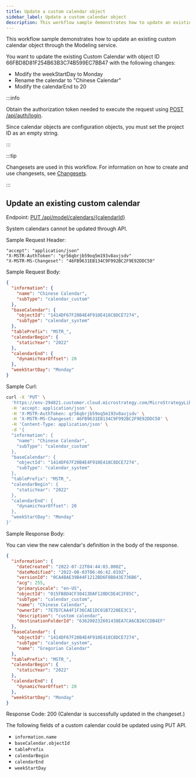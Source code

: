 ```yaml
---
title: Update a custom calendar object
sidebar_label: Update a custom calendar object
description: This workflow sample demonstrates how to update an existing custom calendar object through the Modeling service.
---
```


<Available since="2021 Update 7" />

This workflow sample demonstrates how to update an existing custom calendar object through the Modeling service.

You want to update the existing Custom Calendar with object ID 66FBD8D81F254B63B3C74B599EC7BB47 with the following changes:

- Modify the weekStartDay to Monday
- Rename the calendar to "Chinese Calendar"
- Modify the calendarEnd to 20

:::info

Obtain the authorization token needed to execute the request using [POST /api/auth/login](https://demo.microstrategy.com/MicroStrategyLibrary/api-docs/index.html#/Authentication/postLogin).

Since calendar objects are configuration objects, you must set the project ID as an empty string.

:::

:::tip

Changesets are used in this workflow. For information on how to create and use changesets, see [Changesets](/docs/common-workflows/modeling/changesets.md).

:::

## Update an existing custom calendar

Endpoint: [PUT /api/model/calendars/\{calendarId}](https://demo.microstrategy.com/MicroStrategyLibrary/api-docs/index.html#/Calendars)

System calendars cannot be updated through API.

Sample Request Header:

```http
"accept": "application/json"
"X-MSTR-AuthToken": "qr56qbrjb59oq5m193v8avjsdv"
"X-MSTR-MS-Changeset": "46FB9631EB134C9F992BC2F9E92DDC50"
```

Sample Request Body:

```json
{
  "information": {
    "name": "Chinese Calendar",
    "subType": "calendar_custom"
  },
  "baseCalendar": {
    "objectId": "1414DF67F20B4E4F910E418C8DCE7274",
    "subType": "calendar_system"
  },
  "tablePrefix": "MSTR_",
  "calendarBegin": {
    "staticYear": "2022"
  },
  "calendarEnd": {
    "dynamicYearOffset": 20
  },
  "weekStartDay": "Monday"
}
```

Sample Curl:

```bash
curl -X 'PUT' \
  'https://env-294821.customer.cloud.microstrategy.com/MicroStrategyLibrary/api/model/calendars/015FB8D4CF30413DAF120DCDE4C2F85C' \
  -H 'accept: application/json' \
  -H 'X-MSTR-AuthToken: qr56qbrjb59oq5m193v8avjsdv' \
  -H 'X-MSTR-MS-Changeset: 46FB9631EB134C9F992BC2F9E92DDC50' \
  -H 'Content-Type: application/json' \
  -d '{
  "information": {
    "name": "Chinese Calendar",
    "subType": "calendar_custom"
  },
  "baseCalendar": {
    "objectId": "1414DF67F20B4E4F910E418C8DCE7274",
    "subType": "calendar_system"
  },
  "tablePrefix": "MSTR_",
  "calendarBegin": {
    "staticYear": "2022"
  },
  "calendarEnd": {
    "dynamicYearOffset": 20
  },
  "weekStartDay": "Monday"
}'
```

Sample Response Body:

You can view the new calendar's definition in the body of the response.

```json
{
  "information": {
    "dateCreated": "2022-07-22T04:44:03.000Z",
    "dateModified": "2022-08-03T06:46:42.019Z",
    "versionId": "0CA4BAE39B44F1212BD6F8B843E736B6",
    "acg": 255,
    "primaryLocale": "en-US",
    "objectId": "015FB8D4CF30413DAF120DCDE4C2F85C",
    "subType": "calendar_custom",
    "name": "Chinese Calendar",
    "ownerId": "7E7D7CAA4F1F36CAE1DC01B7220EE3C1",
    "description": "custom calendar",
    "destinationFolderId": "636200232691438EA7CA6CB26CCDB4EF"
  },
  "baseCalendar": {
    "objectId": "1414DF67F20B4E4F910E418C8DCE7274",
    "subType": "calendar_system",
    "name": "Gregorian Calendar"
  },
  "tablePrefix": "MSTR_",
  "calendarBegin": {
    "staticYear": "2022"
  },
  "calendarEnd": {
    "dynamicYearOffset": 20
  },
  "weekStartDay": "Monday"
}
```

Response Code: 200 (Calendar is successfully updated in the changeset.)

The following fields of a custom calendar could be updated using PUT API.

- `information.name`
- `baseCalendar.objectId`
- `tablePrefix`
- `calendarBegin`
- `calendarEnd`
- `weekStartDay`
